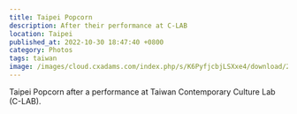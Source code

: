 ```yaml
---
title: Taipei Popcorn
description: After their performance at C-LAB
location: Taipei
published_at: 2022-10-30 18:47:40 +0800
category: Photos
tags: taiwan
image: /images/cloud.cxadams.com/index.php/s/K6PyfjcbjLSXxe4/download/20201017-1920_Taipei_C-LAB_L1003411-0.jpg
---
```


Taipei Popcorn after a performance at Taiwan Contemporary Culture Lab (C-LAB).

